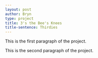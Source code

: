 ```yaml
---
layout: post
author: Bryn
type: project
title: 3's the Bee's Knees
title-sentence: Thirdies 
---
```

This is the first paragraph of the project.

This is the second paragraph of the project.